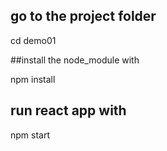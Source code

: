 ## go to the project folder 
cd demo01

##install the node_module with 

npm install

## run react app with

npm start
